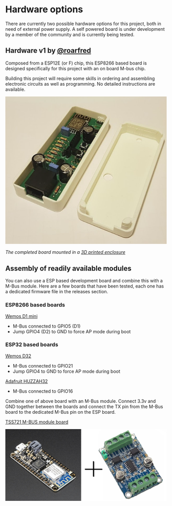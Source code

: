 # Hardware options

There are currently two possible hardware options for this project, both in need of external power supply. A self powered board is under development by a member of the community and is currently being tested. 

## Hardware v1 by [@roarfred](https://github.com/roarfred)
Composed from a ESP12E (or F) chip, this ESP8266 based board is designed specifically for this project with an on board M-bus chip.

Building this project will require some skills in ordering and assembling electronic circuits as well as programming. No detailed instructions are available.

![The HAN Reader Hardware](v1/img/HanReaderInEnclosure.PNG)

*The completed board mounted in a [3D printed enclosure](/Enclosure)*

## Assembly of readily available modules
You can also use a ESP based development board and combine this with a M-Bus module. Here are a few boards that have been tested, each one has a dedicated firmware file in the releases section. 

### ESP8266 based boards

[Wemos D1 mini](https://docs.wemos.cc/en/latest/d1/d1_mini.html)
- M-Bus connected to GPIO5 (D1)
- Jump GPIO4 (D2) to GND to force AP mode during boot

### ESP32 based boards

[Wemos D32](https://docs.wemos.cc/en/latest/d32/d32.html) 
- M-Bus connected to GPIO21
- Jump GPIO4 to GND to force AP mode during boot

[Adafruit HUZZAH32](https://www.adafruit.com/product/3405) 
- M-Bus connected to GPIO16


Combine one of above board with an M-Bus module. Connect 3.3v and GND together between the boards and connect the TX pin from the M-Bus board to the dedicated M-Bus pin on the ESP board.

[TSS721 M-BUS module board](https://www.aliexpress.com/item/TSS721/32751482255.html)

![FeatherMbus](img/feather_3010-00_mbus_slave.jpg)
